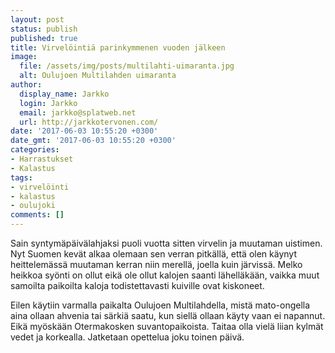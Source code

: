 ```yaml
---
layout: post
status: publish
published: true
title: Virvelöintiä parinkymmenen vuoden jälkeen
image:
  file: /assets/img/posts/multilahti-uimaranta.jpg
  alt: Oulujoen Multilahden uimaranta
author:
  display_name: Jarkko
  login: Jarkko
  email: jarkko@splatweb.net
  url: http://jarkkotervonen.com/
date: '2017-06-03 10:55:20 +0300'
date_gmt: '2017-06-03 10:55:20 +0300'
categories:
- Harrastukset
- Kalastus
tags:
- virvelöinti
- kalastus
- oulujoki
comments: []
---
```

Sain syntymäpäivälahjaksi puoli vuotta sitten virvelin ja muutaman uistimen. Nyt Suomen kevät alkaa olemaan sen verran pitkällä, että olen käynyt heittelemässä muutaman kerran niin merellä, joella kuin järvissä. Melko heikkoa syönti on ollut eikä ole ollut kalojen saanti lähelläkään, vaikka muut samoilta paikoilta kaloja todistettavasti kuiville ovat kiskoneet.

Eilen käytiin varmalla paikalta Oulujoen Multilahdella, mistä mato-ongella aina ollaan ahvenia tai särkiä saatu, kun siellä ollaan käyty vaan ei napannut. Eikä myöskään Otermakosken suvantopaikoista. Taitaa olla vielä liian kylmät vedet ja korkealla. Jatketaan opettelua joku toinen päivä.
